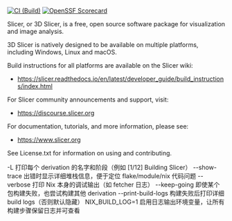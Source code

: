 [![CI (Build)](https://github.com/Slicer/Slicer/actions/workflows/ci.yml/badge.svg)](https://github.com/Slicer/Slicer/actions/workflows/ci.yml)
[![OpenSSF Scorecard](https://api.securityscorecards.dev/projects/github.com/Slicer/Slicer/badge)](https://securityscorecards.dev/viewer/?uri=github.com/Slicer/Slicer)

Slicer, or 3D Slicer, is a free, open source software package for visualization and
image analysis.

3D Slicer is natively designed to be available on multiple platforms,
including Windows, Linux and macOS.

Build instructions for all platforms are available on the Slicer wiki:
- https://slicer.readthedocs.io/en/latest/developer_guide/build_instructions/index.html

For Slicer community announcements and support, visit:
- https://discourse.slicer.org

For documentation, tutorials, and more information, please see:
- https://www.slicer.org

See License.txt for information on using and contributing.



-L
打印每个 derivation 的名字和阶段（例如 [1/12] Building Slicer）
--show-trace
出错时显示详细堆栈信息，便于定位 flake/module/nix 代码问题
--verbose
打印 Nix 本身的调试输出（如 fetcher 日志）
--keep-going
即使某个包构建失败，也尝试构建其他 derivation
--print-build-logs
构建失败后打印详细 build logs（否则默认隐藏）
NIX_BUILD_LOG=1
启用日志输出环境变量，让所有构建步骤保留日志并可查看

